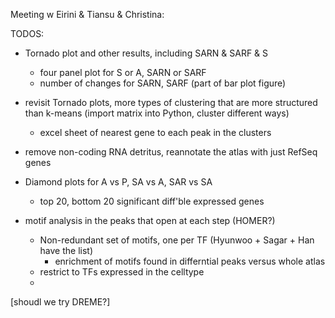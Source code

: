 Meeting w Eirini & Tiansu & Christina:


TODOS:

- Tornado plot and other results, including SARN & SARF & S
	- four panel plot for S or A, SARN or SARF
	- number of changes for SARN, SARF (part of bar plot figure)
- revisit Tornado plots, more types of clustering that are more structured than k-means (import matrix into Python, cluster different ways)
	- excel sheet of nearest gene to each peak in the clusters
- remove non-coding RNA detritus, reannotate the atlas with just RefSeq genes

- Diamond plots for A vs P, SA vs A, SAR vs SA
	- top 20, bottom 20 significant diff'ble expressed genes 

- motif analysis in the peaks that open at each step (HOMER?)
	- Non-redundant set of motifs, one per TF (Hyunwoo + Sagar + Han have the list)
		- enrichment of motifs found in differntial peaks versus whole atlas
	- restrict to TFs expressed in the celltype
	- 


[shoudl we try DREME?]